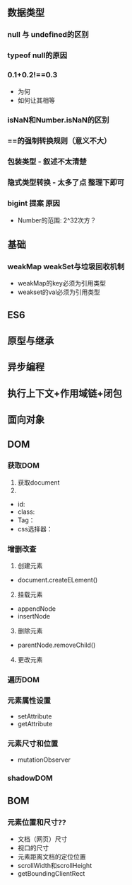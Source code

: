 ## 数据类型
### null 与 undefined的区别
### typeof null的原因
### 0.1+0.2!==0.3 
- 为何
- 如何让其相等
### isNaN和Number.isNaN的区别
### ==的强制转换规则（意义不大）
### 包装类型 - 叙述不太清楚
### 隐式类型转换 - 太多了点 整理下即可
### bigint 提案 原因
- Number的范围: 2^32次方？

## 基础
### weakMap weakSet与垃圾回收机制
- weakMap的key必须为引用类型
- weakset的val必须为引用类型
## ES6
## 原型与继承
## 异步编程
## 执行上下文+作用域链+闭包
## 面向对象
## DOM
### 获取DOM
1. 获取document
2. 
  - id:
  - class:
  - Tag：
  - css选择器：
### 增删改查
1. 创建元素 
  - document.createELement()
2. 挂载元素
  - appendNode
  - insertNode
3. 删除元素
  - parentNode.removeChild()
4. 更改元素
### 遍历DOM
### 元素属性设置
- setAttribute
- getAttribute
### 元素尺寸和位置
- mutationObserver
### shadowDOM
## BOM
### 元素位置和尺寸??
- 文档（网页）尺寸
- 视口的尺寸
- 元素距离文档的定位位置
- scrollWidth和scrollHeight
- getBoundingClientRect